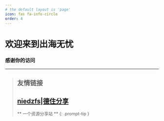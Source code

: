 ```yaml
---
# the default layout is 'page'
icon: fas fa-info-circle
order: 4
---
```


# 欢迎来到出海无忧

### 感谢你的访问

---

> ## 友情链接
> ## [niedzfs|德住分享](niedzfs.com)
> ** 一个资源分享站 **
{: .prompt-tip }
